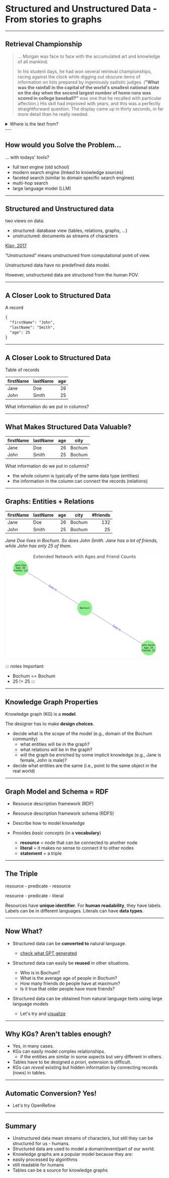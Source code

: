 # Structured and Unstructured Data - From stories to graphs

---

## Retrieval Championship

> ... Morgan was face to face with the accumulated art and knowledge of all mankind.
>
> In his student days, he had won several retrieval championships, racing against the clock while digging out obscure items of information on lists prepared by ingeniously sadistic judges. (**"What was the rainfall in the capital of the world's smallest national state on the day when the second largest number of home runs was scored in college baseball?"** was one that he recalled with particular affection.) His skill had improved with years, and this was a perfectly straightforward question. The display came up in thirty seconds, in far more detail than he really needed.
>
<details>
<summary>Where is the text from?</summary>
> <.-> -- <span>Arthur C. Clarke: THE FOUNTAINS OF PARADISE, 1979</span>
</details>
---

## How would you Solve the Problem...

... with todays' tools?

* full text engine (old school)
* modern search engine (linked to knowledge sources)
* faceted search (similar to domain specific search engines)
* multi-hop search
* large language model (LLM)

---

## Structured and Unstructured data

two views on data:

- structured: database view (tables, relations, graphs, ...)
- unstructured: documents as streams of characters

[Klan, 2017](../references.md#Klan2017)

“Unstructured” means unstructured from computational point of view.

Unstructured data have no predefined data model.

However, unstructured data are structured from the human POV.

---

## A Closer Look to Structured Data

A record

```
{
  "firstName": "John",
  "lastName": "Smith",
  "age": 25
}
```

---

## A Closer Look to Structured Data

Table of records

| firstName | lastName | age |
|-----------|----------|----:|
| Jane      | Doe      | 26  |
| John      | Smith    | 25  |


What information do we put in columns?

---

## What Makes Structured Data Valuable?

| firstName | lastName | age | city   |
|-----------|----------|----:|--------|
| Jane      | Doe      | 26  | Bochum |
| John      | Smith    | 25  | Bochum |


What information do we put in columns?

* the whole column is typically of the same data type (entities)
* the information in the column can connect the records (relations)

---

## Graphs: Entities + Relations

| firstName | lastName | age | city   | #friends |
| --------- | -------- | --: | ------ | -------: |
| Jane      | Doe      | 26  | Bochum |      132 |
| John      | Smith    | 25  | Bochum |       25 |


*Jane Doe lives in Bochum. So does John Smith. Jane has a lot of friends, while John has only 25 of them.*

![](graph_jane_john.png)

::: notes
Important: 

* Bochum == Bochum
* 25 != 25
:::

--- 

## Knowledge Graph Properties

Knowledge graph (KG) is a **model**.

The designer has to make **design choices**.

* decide what is the scope of the model (e.g., domain of the Bochum community)
  * what entities will be in the graph?
  * what relations will be in the graph?
  * will the graph be enriched by some implicit knowledge (e.g., Jane is female, John is male)?
* decide what entities are the same (i.e., point to the same object in the real world)

---

## Graph Model and Schema = RDF

* Resource description framework (RDF)
* Resource description framework schema (RDFS)

* Describe how to model knowledge
* Provides *basic concepts* (in a **vocabulary**)
  * **resource** = node that can be connected to another node
  * **literal** = it makes no sense to connect it to other nodes
  * **statement** = a triple

---

## The Triple

   resource - predicate - resource

   resource - predicate - literal

Resources have **unique identifier**.
For **human readability**, they have labels.
Labels can be in different languages.
Literals can have **data types**.

---

## Now What?

* Structured data can be **converted to** natural language.
  * [check what GPT generated](https://chatgpt.com/share/68793881-805c-8006-8d29-4ccbd0f3ea2f)

* Structured data can easily be **reused** in other situations.
  * Who is in Bochum?
  * What is the average age of people in Bochum?
  * How many friends do people have at maximum?
  * Is it true that older people have more friends?

* Structured data can be obtained from natural language texts using large language models
  * Let's try and [visualize](https://www.ldf.fi/service/rdf-grapher)

---

## Why KGs? Aren't tables enough?

* Yes, in many cases.
* KGs can easily model complex relationships.
  * if the entities are similar in some aspects but very different in others.
* Tables have to be designed *a priori*, extension is difficult.
* KGs can *reveal* existing but hidden information by connecting records (rows) in tables.

---

## Automatic Conversion? Yes!

* Let's try OpenRefine

---

## Summary

* Unstructured data mean streams of characters, but still they can be
  structured for us - humans.
* Structured data are used to model a domain/event/part of our world.
*  Knowledge graphs are a popular model because they are:
  *  easily processed by algorithms
  *  still readable for humans
* Tables can be a source for knowledge graphs
